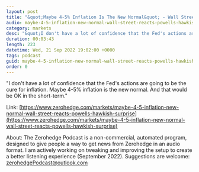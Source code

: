 ```yaml
---
layout: post
title: "&quot;Maybe 4-5% Inflation Is The New Normal&quot; - Wall Street Reacts To Powell's Hawkish Surprise"
audio: maybe-4-5-inflation-new-normal-wall-street-reacts-powells-hawkish-surprise-0
category: markets
desc: "&quot;I don't have a lot of confidence that the Fed's actions are going to be the cure for inflation. Maybe 4-5% inflation is the new normal. And that would be OK in the short-term.&quot;"
duration: 00:03:43
length: 223
datetime: Wed, 21 Sep 2022 19:02:00 +0000
tags: podcast
guid: maybe-4-5-inflation-new-normal-wall-street-reacts-powells-hawkish-surprise-0
order: 0
---
```

&quot;I don't have a lot of confidence that the Fed's actions are going to be the cure for inflation. Maybe 4-5% inflation is the new normal. And that would be OK in the short-term.&quot;

Link: [https://www.zerohedge.com/markets/maybe-4-5-inflation-new-normal-wall-street-reacts-powells-hawkish-surprise](https://www.zerohedge.com/markets/maybe-4-5-inflation-new-normal-wall-street-reacts-powells-hawkish-surprise)

About: The Zerohedge Podcast is a non-commercial, automated program, designed to give people a way to get news from Zerohedge in an audio format.  I am actively working on tweaking and improving the setup to create a better listening experience (September 2022).  Suggestions are welcome: [zerohedgePodcast@outlook.com](mailto:zerohedgePodcast@outlook.com)